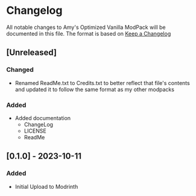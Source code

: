 # Changelog

All notable changes to Amy's Optimized Vanilla ModPack will be documented in this file. The format is based on [Keep a Changelog](https://keepachangelog.com/en/1.1.0/)

## [Unreleased]

### Changed

  - Renamed ReadMe.txt to Credits.txt to better reflect that file's contents and updated it to follow the same format as my other modpacks

### Added

  - Added documentation
    * ChangeLog
    * LICENSE
    * ReadMe

## [0.1.0] - 2023-10-11

### Added

- Initial Upload to Modrinth